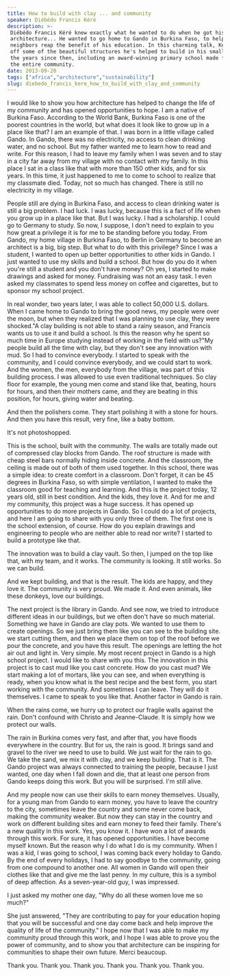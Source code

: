 ```yaml
---
title: How to build with clay ... and community
speaker: Diébédo Francis Kéré
description: >-
 Diébédo Francis Kéré knew exactly what he wanted to do when he got his degree in
 architecture... He wanted to go home to Gando in Burkina Faso, to help his
 neighbors reap the benefit of his education. In this charming talk, Kéré shows
 off some of the beautiful structures he's helped to build in his small village in
 the years since then, including an award-winning primary school made from clay by
 the entire community.
date: 2013-09-20
tags: ["africa","architecture","sustainability"]
slug: diebedo_francis_kere_how_to_build_with_clay_and_community
---
```


I would like to show you how architecture has helped to change the life of my community
and has opened opportunities to hope. I am a native of Burkina Faso. According to the World
Bank, Burkina Faso is one of the poorest countries in the world, but what does it look
like to grow up in a place like that? I am an example of that. I was born in a little
village called Gando. In Gando, there was no electricity, no access to clean drinking
water, and no school. But my father wanted me to learn how to read and write. For this
reason, I had to leave my family when I was seven and to stay in a city far away from my
village with no contact with my family. In this place I sat in a class like that with more
than 150 other kids, and for six years. In this time, it just happened to me to come to
school to realize that my classmate died. Today, not so much has changed. There is still no
electricity in my village.

People still are dying in Burkina Faso, and access to clean drinking water is still a big
problem. I had luck. I was lucky, because this is a fact of life when you grow up in a
place like that. But I was lucky. I had a scholarship. I could go to Germany to study. So
now, I suppose, I don't need to explain to you how great a privilege it is for me to be
standing before you today. From Gando, my home village in Burkina Faso, to Berlin in
Germany to become an architect is a big, big step. But what to do with this privilege?
Since I was a student, I wanted to open up better opportunities to other kids in Gando. I
just wanted to use my skills and build a school. But how do you do it when you're still a
student and you don't have money? Oh yes, I started to make drawings and asked for money.
Fundraising was not an easy task. I even asked my classmates to spend less money on coffee
and cigarettes, but to sponsor my school project.

In real wonder, two years later, I was able to collect 50,000 U.S. dollars. When I came
home to Gando to bring the good news, my people were over the moon, but when they realized
that I was planning to use clay, they were shocked."A clay building is not able to stand a
rainy season, and Francis wants us to use it and build a school. Is this the reason why he
spent so much time in Europe studying instead of working in the field with us?"My people
build all the time with clay, but they don't see any innovation with mud. So I had to
convince everybody. I started to speak with the community, and I could convince everybody,
and we could start to work. And the women, the men, everybody from the village, was part
of this building process. I was allowed to use even traditional techniques. So clay floor
for example, the young men come and stand like that, beating, hours for hours, and then
their mothers came, and they are beating in this position, for hours, giving water and
beating.

And then the polishers come. They start polishing it with a stone for hours. And then you
have this result, very fine, like a baby bottom. 

It's not photoshopped. 

This is the school, built with the community. The walls are totally made out of compressed
clay blocks from Gando. The roof structure is made with cheap steel bars normally hiding
inside concrete. And the classroom, the ceiling is made out of both of them used
together. In this school, there was a simple idea: to create comfort in a classroom. Don't
forget, it can be 45 degrees in Burkina Faso, so with simple ventilation, I wanted to make
the classroom good for teaching and learning. And this is the project today, 12 years old,
still in best condition. And the kids, they love it. And for me and my community, this
project was a huge success. It has opened up opportunities to do more projects in Gando.
So I could do a lot of projects, and here I am going to share with you only three of
them. The first one is the school extension, of course. How do you explain drawings and
engineering to people who are neither able to read nor write? I started to build a
prototype like that.

The innovation was to build a clay vault. So then, I jumped on the top like that, with my
team, and it works. The community is looking. It still works. So we can build.

And we kept building, and that is the result. The kids are happy, and they love it. The
community is very proud. We made it. And even animals, like these donkeys, love our
buildings. 

The next project is the library in Gando. And see now, we tried to introduce different
ideas in our buildings, but we often don't have so much material. Something we have in
Gando are clay pots. We wanted to use them to create openings. So we just bring them like
you can see to the building site. we start cutting them, and then we place them on top of
the roof before we pour the concrete, and you have this result. The openings are letting
the hot air out and light in. Very simple. My most recent project in Gando is a high school
project. I would like to share with you this. The innovation in this project is to cast
mud like you cast concrete. How do you cast mud? We start making a lot of mortars, like
you can see, and when everything is ready, when you know what is the best recipe and the
best form, you start working with the community. And sometimes I can leave. They will do
it themselves. I came to speak to you like that. Another factor in Gando is
rain.

When the rains come, we hurry up to protect our fragile walls against the rain. Don't
confound with Christo and Jeanne-Claude. It is simply how we protect our walls.

The rain in Burkina comes very fast, and after that, you have floods everywhere in the
country. But for us, the rain is good. It brings sand and gravel to the river we need to
use to build. We just wait for the rain to go. We take the sand, we mix it with clay, and
we keep building. That is it. The Gando project was always connected to training the
people, because I just wanted, one day when I fall down and die, that at least one person
from Gando keeps doing this work. But you will be surprised. I'm still alive.

And my people now can use their skills to earn money themselves. Usually, for a young man
from Gando to earn money, you have to leave the country to the city, sometimes leave the
country and some never come back, making the community weaker. But now they can stay in
the country and work on different building sites and earn money to feed their family.
There's a new quality in this work. Yes, you know it. I have won a lot of awards through
this work. For sure, it has opened opportunities. I have become myself known. But the
reason why I do what I do is my community. When I was a kid, I was going to school, I was
coming back every holiday to Gando. By the end of every holidays, I had to say goodbye to
the community, going from one compound to another one. All women in Gando will open their
clothes like that and give me the last penny. In my culture, this is a symbol of deep
affection. As a seven-year-old guy, I was impressed.

I just asked my mother one day, "Why do all these women love me so much?"

She just answered, "They are contributing to pay for your education hoping that you will
be successful and one day come back and help improve the quality of life of the
community." I hope now that I was able to make my community proud through this work, and I
hope I was able to prove you the power of community, and to show you that architecture can
be inspiring for communities to shape their own future. Merci beaucoup.

Thank you. Thank you. Thank you. Thank you. Thank you. Thank you. 

<!--
ad_duration=3.33
event="TEDCity2.0"
external_start_time=0
has_talk_citation=0
intro_duration=11.82
is_subtitle_required="False"
is_talk_featured="True"
language="en"
language_swap="False"
native_language="en"
number_of_related_talks=6
number_of_speakers=1
number_of_subtitled_videos=29
number_of_tags=3
number_of_talk_download_languages=30
number_of_talk_more_resources=1
number_of_talk_recommendations=0
number_of_talks_take_actions=0
post_ad_duration=0.83
published_timestamp="2013-12-10 16:00:18"
recording_date="2013-09-20"
speaker_description="Community-minded architect"
speaker_is_published=1
speaker_name="Diébédo Francis Kéré"
speaker_what_others_say="African-born architect Diébédo Francis Kéré gets big results by mixing a little mud with a lot of heart."
talk_name="How to build with clay ... and community"
talks_tags=["africa","architecture","sustainability"]
talks_take_action=[]
url_audio="https://download.ted.com/talks/DiebedoFrancisKere_2013Z.mp3?apikey=acme-roadrunner"
url_photo_speaker="https://pe.tedcdn.com/images/ted/c3d9a5231d7a6730451cd903990395f6edc7bd4f_254x191.jpg"
url_photo_talk="https://pe.tedcdn.com/images/ted/bcced85fc6ad10d6f539331ea5b03e9789eca7b9_1600x1200.jpg"
url_webpage="https://www.ted.com/talks/diebedo_francis_kere_how_to_build_with_clay_and_community"
video_type_name="TED Stage Talk"
-->